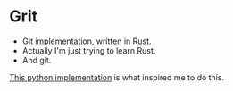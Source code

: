 # Grit

- Git implementation, written in Rust.
- Actually I'm just trying to learn Rust.
- And git.

[This python implementation](https://wyag.thb.lt/#org3971c70) is what inspired me to do this.
